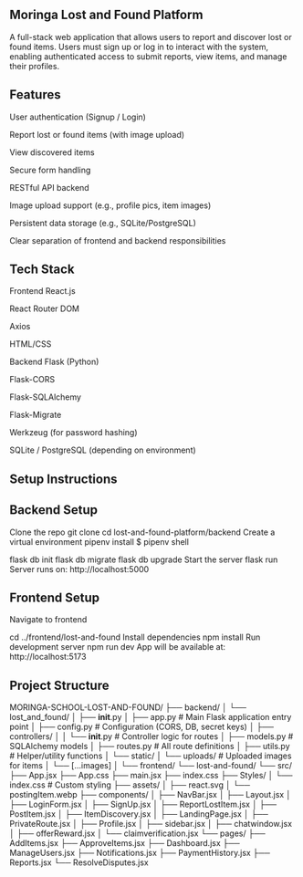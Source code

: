 ## Moringa Lost and Found Platform
A full-stack web application that allows users to report and discover lost or found items. Users must sign up or log in to interact with the system, enabling authenticated access to submit reports, view items, and manage their profiles.

## Features
User authentication (Signup / Login)

Report lost or found items (with image upload)

View discovered items

Secure form handling

RESTful API backend

Image upload support (e.g., profile pics, item images)

Persistent data storage (e.g., SQLite/PostgreSQL)

Clear separation of frontend and backend responsibilities

## Tech Stack
Frontend
React.js

React Router DOM

Axios

HTML/CSS

Backend
Flask (Python)

Flask-CORS

Flask-SQLAlchemy

Flask-Migrate

Werkzeug (for password hashing)

SQLite / PostgreSQL (depending on environment)

## Setup Instructions
## Backend Setup
Clone the repo
git clone 
cd lost-and-found-platform/backend
Create a virtual environment
pipenv install $ pipenv shell


flask db init
flask db migrate
flask db upgrade
Start the server
flask run
Server runs on: http://localhost:5000

## Frontend Setup
Navigate to frontend

cd ../frontend/lost-and-found
Install dependencies
npm install
Run development server
npm run dev
App will be available at: http://localhost:5173

## Project Structure
MORINGA-SCHOOL-LOST-AND-FOUND/
├── backend/
│   └── lost_and_found/
│       ├── __init__.py
│       ├── app.py                # Main Flask application entry point
│       ├── config.py             # Configuration (CORS, DB, secret keys)
│       ├── controllers/
│       │   └── __init__.py       # Controller logic for routes
│       ├── models.py             # SQLAlchemy models
│       ├── routes.py             # All route definitions
│       ├── utils.py              # Helper/utility functions
│       └── static/
│           └── uploads/          # Uploaded images for items
│               └── [...images]
│
└── frontend/
    └── lost-and-found/
        └── src/
            ├── App.jsx
            ├── App.css
            ├── main.jsx
            ├── index.css
            ├── Styles/
            │   └── index.css     # Custom styling
            ├── assets/
            │   ├── react.svg
            │   └── postingItem.webp
            ├── components/
            │   ├── NavBar.jsx
            │   ├── Layout.jsx
            │   ├── LoginForm.jsx
            │   ├── SignUp.jsx
            │   ├── ReportLostItem.jsx
            │   ├── PostItem.jsx
            │   ├── ItemDiscovery.jsx
            │   ├── LandingPage.jsx
            │   ├── PrivateRoute.jsx
            │   ├── Profile.jsx
            │   ├── sidebar.jsx
            │   ├── chatwindow.jsx
            │   ├── offerReward.jsx
            │   └── claimverification.jsx
            └── pages/
                ├── AddItems.jsx
                ├── ApproveItems.jsx
                ├── Dashboard.jsx
                ├── ManageUsers.jsx
                ├── Notifications.jsx
                ├── PaymentHistory.jsx
                ├── Reports.jsx
                └── ResolveDisputes.jsx





